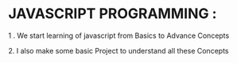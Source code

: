 # JAVASCRIPT PROGRAMMING :
<p>1 . We start learning of javascript from Basics to Advance Concepts</p>
<p>2. I also make some basic Project to understand all these Concepts </p>
